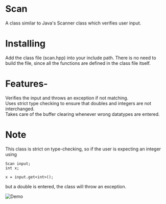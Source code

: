 # Scan
A class similar to Java's Scanner class which verifies user input.<br/>

# Installing
Add the class file (scan.hpp) into your include path. There is no need to build the file, since all the functions are defined in the class file itself.<br/>

# Features-
Verifies the input and throws an exception if not matching.<br/>
Uses strict type checking to ensure that doubles and integers are not interchanged.<br/>
Takes care of the buffer clearing whenever wrong datatypes are entered.<br/>

# Note
This class is strict on type-checking, so if the user is expecting an integer using<br/>
```
Scan input;
int x;

x = input.get<int>();
```
but a double is entered, the class will throw an exception.

![Demo](screenshots/demo.png?raw=true "Demo")
